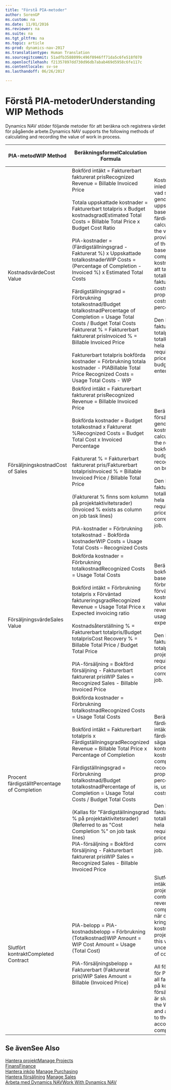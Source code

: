 ```yaml
---
title: "Förstå PIA-metoder"
author: SorenGP
ms.custom: na
ms.date: 11/01/2016
ms.reviewer: na
ms.suite: na
ms.tgt_pltfrm: na
ms.topic: article
ms-prod: dynamics-nav-2017
ms.translationtype: Human Translation
ms.sourcegitcommit: 51adfb3588099c496f0946ff71da5c6fe518f070
ms.openlocfilehash: f21357897dd730d96db7abab469d5958c6fe117c
ms.contentlocale: sv-se
ms.lasthandoff: 06/26/2017

---
```


# <a name="understanding-wip-methods"></a><span data-ttu-id="8d63c-102">Förstå PIA-metoder</span><span class="sxs-lookup"><span data-stu-id="8d63c-102">Understanding WIP Methods</span></span>

<span data-ttu-id="8d63c-103">Dynamics NAV stöder följande metoder för att beräkna och registrera värdet för pågående arbete.</span><span class="sxs-lookup"><span data-stu-id="8d63c-103">Dynamics NAV supports the following methods of calculating and recording the value of work in process.</span></span>

|<span data-ttu-id="8d63c-104">PIA-metod</span><span class="sxs-lookup"><span data-stu-id="8d63c-104">WIP Method</span></span> |<span data-ttu-id="8d63c-105">Beräkningsformel</span><span class="sxs-lookup"><span data-stu-id="8d63c-105">Calculation Formula</span></span> |<span data-ttu-id="8d63c-106">Beskrivning av beräkning</span><span class="sxs-lookup"><span data-stu-id="8d63c-106">Calculation Description</span></span>|
|-----------|--------------------|-----------------------|
|<span data-ttu-id="8d63c-107">Kostnadsvärde</span><span class="sxs-lookup"><span data-stu-id="8d63c-107">Cost Value</span></span>|<span data-ttu-id="8d63c-108">Bokförd intäkt = Fakturerbart fakturerat pris</span><span class="sxs-lookup"><span data-stu-id="8d63c-108">Recognized Revenue = Billable Invoiced Price</span></span><br /><br /> <span data-ttu-id="8d63c-109">Totala uppskattade kostnader = Fakturerbart totalpris x Budget kostnadsgrad</span><span class="sxs-lookup"><span data-stu-id="8d63c-109">Estimated Total Costs = Billable Total Price x Budget Cost Ratio</span></span><br /><br /> <span data-ttu-id="8d63c-110">PIA-kostnader = \(Färdigställningsgrad - Fakturerat %\) x Uppskattade totalkostnader</span><span class="sxs-lookup"><span data-stu-id="8d63c-110">WIP Costs = \(Percentage of Completion - Invoiced %\) x Estimated Total Costs</span></span><br /><br /> <span data-ttu-id="8d63c-111">Färdigställningsgrad = Förbrukning totalkostnad/Budget totalkostnad</span><span class="sxs-lookup"><span data-stu-id="8d63c-111">Percentage of Completion = Usage Total Costs / Budget Total Costs</span></span><br /> <span data-ttu-id="8d63c-112">Fakturerat % = Fakturerbart fakturerat pris</span><span class="sxs-lookup"><span data-stu-id="8d63c-112">Invoiced % = Billable Invoiced Price</span></span><br /><br /> <span data-ttu-id="8d63c-113">Fakturerbart totalpris bokförda kostnader = Förbrukning totala kostnader - PIA</span><span class="sxs-lookup"><span data-stu-id="8d63c-113">Billable Total Price Recognized Costs = Usage Total Costs - WIP</span></span>|<span data-ttu-id="8d63c-114">Kostnadsvärdesberäkningar inleds med att beräkna värdet av vad som har tillhandhållits genom att ta en del av de uppskattade totalkostnaderna baserat på färdigställningsgrad.</span><span class="sxs-lookup"><span data-stu-id="8d63c-114">Cost value calculations start by calculating the value of what has been provided by taking a proportion of the estimated total costs based on percentage of completion.</span></span> <span data-ttu-id="8d63c-115">Fakturerade kostnader subtraheras genom att ta en del av de uppskattade totalkostnaderna baserat på fakturerad procent.</span><span class="sxs-lookup"><span data-stu-id="8d63c-115">Invoiced costs are subtracted by taking a proportion of the estimated total costs based on the invoiced percentage.</span></span><br /><br /> <span data-ttu-id="8d63c-116">Den här beräkningen kräver att fakturerbart totalpris, budget totalpris och budget totalkostnader anges korrekt för hela projektet.</span><span class="sxs-lookup"><span data-stu-id="8d63c-116">This calculation requires that the billable total price, budget total price, and budget total costs be correctly entered for the whole job.</span></span>|
|<span data-ttu-id="8d63c-117">Försäljningskostnad</span><span class="sxs-lookup"><span data-stu-id="8d63c-117">Cost of Sales</span></span>|<span data-ttu-id="8d63c-118">Bokförd intäkt = Fakturerbart fakturerat pris</span><span class="sxs-lookup"><span data-stu-id="8d63c-118">Recognized Revenue = Billable Invoiced Price</span></span><br /><br /> <span data-ttu-id="8d63c-119">Bokförda kostnader = Budget totalkostnad x Fakturerat %</span><span class="sxs-lookup"><span data-stu-id="8d63c-119">Recognized Costs = Budget Total Cost x Invoiced Percentage</span></span><br /><br /> <span data-ttu-id="8d63c-120">Fakturerat % = Fakturerbart fakturerat pris/Fakturerbart totalpris</span><span class="sxs-lookup"><span data-stu-id="8d63c-120">Invoiced % = Billable Invoiced Price / Billable Total Price</span></span><br /><br /> <span data-ttu-id="8d63c-121">\(Fakturerat % finns som kolumn på projektaktivitetsrader\)</span><span class="sxs-lookup"><span data-stu-id="8d63c-121">\(Invoiced % exists as column on job task lines\)</span></span><br /><br /> <span data-ttu-id="8d63c-122">PIA-kostnader = Förbrukning totalkostnad - Bokförda kostnader</span><span class="sxs-lookup"><span data-stu-id="8d63c-122">WIP Costs = Usage Total Costs – Recognized Costs</span></span>|<span data-ttu-id="8d63c-123">Beräkningar av försäljningskostnader inleds genom att beräkna bokförda kostnader.</span><span class="sxs-lookup"><span data-stu-id="8d63c-123">Cost of sales calculations begin by calculating the recognized costs.</span></span> <span data-ttu-id="8d63c-124">Kostnader bokförs proportionellt baserat på budget totalkostnader.</span><span class="sxs-lookup"><span data-stu-id="8d63c-124">Costs are recognized proportionally based on budget total costs.</span></span><br /><br /> <span data-ttu-id="8d63c-125">Den här beräkningen kräver att fakturerbart totalpris och budget totalkostnader anges korrekt för hela projektet.</span><span class="sxs-lookup"><span data-stu-id="8d63c-125">This calculation requires that the billable total price and budget total costs be correctly entered for the whole job.</span></span>|
|<span data-ttu-id="8d63c-126">Försäljningsvärde</span><span class="sxs-lookup"><span data-stu-id="8d63c-126">Sales Value</span></span>|<span data-ttu-id="8d63c-127">Bokförda kostnader = Förbrukning totalkostnad</span><span class="sxs-lookup"><span data-stu-id="8d63c-127">Recognized Costs = Usage Total Costs</span></span><br /><br /> <span data-ttu-id="8d63c-128">Bokförd intäkt = Förbrukning totalpris x Förväntad faktureringsgrad</span><span class="sxs-lookup"><span data-stu-id="8d63c-128">Recognized Revenue = Usage Total Price x Expected invoicing ratio</span></span><br /><br /> <span data-ttu-id="8d63c-129">Kostnadsåterställning % = Fakturerbart totalpris/Budget totalpris</span><span class="sxs-lookup"><span data-stu-id="8d63c-129">Cost Recovery % = Billable Total Price / Budget Total Price</span></span><br /><br /> <span data-ttu-id="8d63c-130">PIA-försäljning = Bokförd försäljning - Fakturerbart fakturerat pris</span><span class="sxs-lookup"><span data-stu-id="8d63c-130">WIP Sales = Recognized Sales - Billable Invoiced Price</span></span>|<span data-ttu-id="8d63c-131">Beräkningar av försäljningsvärde bokför intäkten proportionellt baserat på totala förbrukningskostnader och förväntad kostnadsåterställningsgrad.</span><span class="sxs-lookup"><span data-stu-id="8d63c-131">Sales value calculations recognize revenue proportionally based on usage total costs and the expected cost recovery ratio.</span></span><br /><br /> <span data-ttu-id="8d63c-132">Den här beräkningen kräver att fakturerbart totalpris och budget totalpris anges korrekt för hela projektet.</span><span class="sxs-lookup"><span data-stu-id="8d63c-132">This calculation requires that the billable total price and budget total price be correctly entered for the whole job.</span></span>|
|<span data-ttu-id="8d63c-133">Procent färdigställt</span><span class="sxs-lookup"><span data-stu-id="8d63c-133">Percentage of Completion</span></span>|<span data-ttu-id="8d63c-134">Bokförda kostnader = Förbrukning totalkostnad</span><span class="sxs-lookup"><span data-stu-id="8d63c-134">Recognized Costs = Usage Total Costs</span></span><br /><br /> <span data-ttu-id="8d63c-135">Bokförd intäkt = Fakturerbart totalpris x Färdigställningsgrad</span><span class="sxs-lookup"><span data-stu-id="8d63c-135">Recognized Revenue = Billable Total Price x Percentage of Completion</span></span><br /><br /> <span data-ttu-id="8d63c-136">Färdigställningsgrad = Förbrukning totalkostnad/Budget totalkostnad</span><span class="sxs-lookup"><span data-stu-id="8d63c-136">Percentage of Completion = Usage Total Costs / Budget Total Costs</span></span><br /><br /> <span data-ttu-id="8d63c-137">\(Kallas för "Färdigställningsgrad % på projektaktivitetsrader\)</span><span class="sxs-lookup"><span data-stu-id="8d63c-137">\(Referred to as "Cost Completion %" on job task lines\)</span></span><br /> <span data-ttu-id="8d63c-138">PIA-försäljning = Bokförd försäljning - Fakturerbart fakturerat pris</span><span class="sxs-lookup"><span data-stu-id="8d63c-138">WIP Sales = Recognized Sales - Billable Invoiced Price</span></span>|<span data-ttu-id="8d63c-139">Beräkningar av färdigställningsgrad bokför intäkter proportionellt baserat på färdigställningsgraden, det vill säga Förbrukning totalkostnad kontra budget kostnader.</span><span class="sxs-lookup"><span data-stu-id="8d63c-139">Percentage of completion calculations recognize revenue proportionally based on the percentage of completion, that is, usage total costs vs. budget costs.</span></span><br /><br /> <span data-ttu-id="8d63c-140">Den här beräkningen kräver att fakturerbart totalpris och budget totalkostnader anges korrekt för hela projektet.</span><span class="sxs-lookup"><span data-stu-id="8d63c-140">This calculation requires that the billable total price and budget total costs be correctly entered for the whole job.</span></span>|
|<span data-ttu-id="8d63c-141">Slutfört kontrakt</span><span class="sxs-lookup"><span data-stu-id="8d63c-141">Completed Contract</span></span>|<span data-ttu-id="8d63c-142">PIA-belopp = PIA-kostnadsbelopp = Förbrukning \(Totalkostnad\)</span><span class="sxs-lookup"><span data-stu-id="8d63c-142">WIP Amount = WIP Cost Amount = Usage \(Total Cost\)</span></span><br /><br /> <span data-ttu-id="8d63c-143">PIA-försäljningsbelopp = Fakturerbart \(Fakturerat pris\)</span><span class="sxs-lookup"><span data-stu-id="8d63c-143">WIP Sales Amount = Billable \(Invoiced Price\)</span></span>|<span data-ttu-id="8d63c-144">Slutfört kontrakt bokför inte intäkter och kostnader förrän projektet är slutfört.</span><span class="sxs-lookup"><span data-stu-id="8d63c-144">Completed contract does not recognize revenue and costs until the job is complete.</span></span> <span data-ttu-id="8d63c-145">Du kan vilja göra detta när det finns en stor osäkerhet kring uppskattningen av kostnader och intäkter för projektet.</span><span class="sxs-lookup"><span data-stu-id="8d63c-145">You may want to do this when there is high uncertainty around the estimates of costs and revenue for the job.</span></span><br /><br /> <span data-ttu-id="8d63c-146">All förbrukning bokförs på kontot för PIA-kostnader \(tillgång\) och all fakturerad försäljning bokförs på kontot för fakturerad PIA-försäljning\(skuld\) tills projektet är slutfört.</span><span class="sxs-lookup"><span data-stu-id="8d63c-146">All usage is posted to the WIP Costs account \(asset\) and all invoiced sales are posted to the WIP Invoiced Sales account \(liability\) until the job is complete.</span></span>|

## <a name="see-also"></a><span data-ttu-id="8d63c-147">Se även</span><span class="sxs-lookup"><span data-stu-id="8d63c-147">See Also</span></span>
[<span data-ttu-id="8d63c-148">Hantera projekt</span><span class="sxs-lookup"><span data-stu-id="8d63c-148">Manage Projects</span></span>](projects-manage-projects.md)  
[<span data-ttu-id="8d63c-149">Finans</span><span class="sxs-lookup"><span data-stu-id="8d63c-149">Finance</span></span>](finance-setup.md)  
<span data-ttu-id="8d63c-150">[Hantera inköp](purchasing-manage-purchasing.md)       </span><span class="sxs-lookup"><span data-stu-id="8d63c-150">[Manage Purchasing](purchasing-manage-purchasing.md)       </span></span>  
<span data-ttu-id="8d63c-151">[Hantera försäljning](sales-manage-sales.md)    </span><span class="sxs-lookup"><span data-stu-id="8d63c-151">[Manage Sales](sales-manage-sales.md)    </span></span>  
[<span data-ttu-id="8d63c-152">Arbeta med Dynamics NAV</span><span class="sxs-lookup"><span data-stu-id="8d63c-152">Work With Dynamics NAV</span></span>](ui-work-product.md)  

